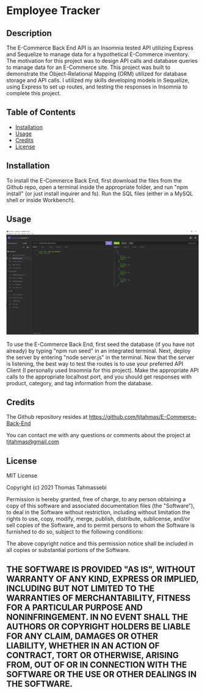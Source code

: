 # Employee Tracker
## Description

The E-Commerce Back End API is an Insomnia tested API utilizing Express and Sequelize to manage data for a hypothetical E-Commerce inventory. The motivation for this project was to design API calls and database queries to manage data for an E-Commerce site. This project was built to demonstrate the Object-Relational Mapping (ORM) utilized for database storage and API calls. I utilized my skills developing models in Sequelize, using Express to set up routes, and testing the responses in Insomnia to complete this project. 

## Table of Contents 
- [Installation](#installation)
- [Usage](#usage)
- [Credits](#credits)
- [License](#license)

## Installation
To install the E-Commerce Back End, first download the files from the Github repo, open a terminal inside the appropriate folder, and run "npm install" (or just install inquirer and fs).
Run the SQL files (either in a MySQL shell or inside Workbench). 

## Usage
![Screenshot](./Assets/Screenshot.png)


To use the E-Commerce Back End, first seed the database (if you have not already) by typing "npm run seed" in an integrated terminal. Next, deploy the server by entering "node server.js" in the terminal. Now that the server is listening, the best way to test the routes is to use your preferred API Client (I personally used Insomnia for this project). Make the appropriate API calls to the appropriate localhost port, and you should get responses with product, category, and tag information from the database. 

## Credits
The Github repository resides at https://github.com/tjtahmas/E-Commerce-Back-End

You can contact me with any questions or comments about the project at tjtahmas@gmail.com

## License

MIT License

Copyright (c) 2021 Thomas Tahmassebi

Permission is hereby granted, free of charge, to any person obtaining a copy
of this software and associated documentation files (the "Software"), to deal
in the Software without restriction, including without limitation the rights
to use, copy, modify, merge, publish, distribute, sublicense, and/or sell
copies of the Software, and to permit persons to whom the Software is
furnished to do so, subject to the following conditions:

The above copyright notice and this permission notice shall be included in all
copies or substantial portions of the Software.

THE SOFTWARE IS PROVIDED "AS IS", WITHOUT WARRANTY OF ANY KIND, EXPRESS OR
IMPLIED, INCLUDING BUT NOT LIMITED TO THE WARRANTIES OF MERCHANTABILITY,
FITNESS FOR A PARTICULAR PURPOSE AND NONINFRINGEMENT. IN NO EVENT SHALL THE
AUTHORS OR COPYRIGHT HOLDERS BE LIABLE FOR ANY CLAIM, DAMAGES OR OTHER
LIABILITY, WHETHER IN AN ACTION OF CONTRACT, TORT OR OTHERWISE, ARISING FROM,
OUT OF OR IN CONNECTION WITH THE SOFTWARE OR THE USE OR OTHER DEALINGS IN THE
SOFTWARE.
---